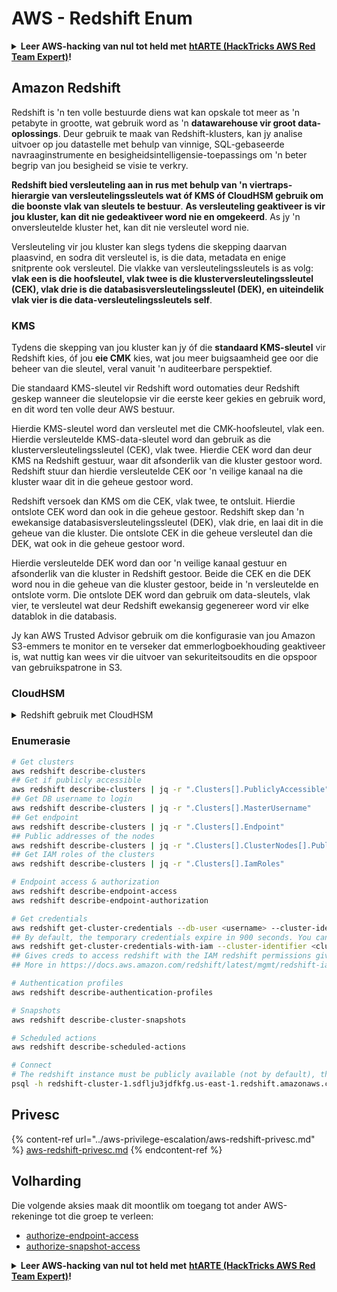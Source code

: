 # AWS - Redshift Enum

<details>

<summary><strong>Leer AWS-hacking van nul tot held met</strong> <a href="https://training.hacktricks.xyz/courses/arte"><strong>htARTE (HackTricks AWS Red Team Expert)</strong></a><strong>!</strong></summary>

Ander maniere om HackTricks te ondersteun:

* As jy jou **maatskappy geadverteer wil sien in HackTricks** of **HackTricks in PDF wil aflaai**, kyk na die [**SUBSCRIPTION PLANS**](https://github.com/sponsors/carlospolop)!
* Kry die [**amptelike PEASS & HackTricks swag**](https://peass.creator-spring.com)
* Ontdek [**The PEASS Family**](https://opensea.io/collection/the-peass-family), ons versameling eksklusiewe [**NFTs**](https://opensea.io/collection/the-peass-family)
* **Sluit aan by die** 💬 [**Discord-groep**](https://discord.gg/hRep4RUj7f) of die [**telegram-groep**](https://t.me/peass) of **volg** ons op **Twitter** 🐦 [**@hacktricks\_live**](https://twitter.com/hacktricks\_live)**.**
* **Deel jou hacking-truuks deur PR's in te dien by die** [**HackTricks**](https://github.com/carlospolop/hacktricks) en [**HackTricks Cloud**](https://github.com/carlospolop/hacktricks-cloud) github-repos.

</details>

## Amazon Redshift

Redshift is 'n ten volle bestuurde diens wat kan opskale tot meer as 'n petabyte in grootte, wat gebruik word as 'n **datawarehouse vir groot data-oplossings**. Deur gebruik te maak van Redshift-klusters, kan jy analise uitvoer op jou datastelle met behulp van vinnige, SQL-gebaseerde navraaginstrumente en besigheidsintelligensie-toepassings om 'n beter begrip van jou besigheid se visie te verkry.

**Redshift bied versleuteling aan in rus met behulp van 'n viertraps-hierargie van versleutelingssleutels wat óf KMS óf CloudHSM gebruik om die boonste vlak van sleutels te bestuur**. **As versleuteling geaktiveer is vir jou kluster, kan dit nie gedeaktiveer word nie en omgekeerd**. As jy 'n onversleutelde kluster het, kan dit nie versleutel word nie.

Versleuteling vir jou kluster kan slegs tydens die skepping daarvan plaasvind, en sodra dit versleutel is, is die data, metadata en enige snitprente ook versleutel. Die vlakke van versleutelingssleutels is as volg: **vlak een is die hoofsleutel, vlak twee is die klusterversleutelingssleutel (CEK), vlak drie is die databasisversleutelingssleutel (DEK), en uiteindelik vlak vier is die data-versleutelingssleutels self**.

### KMS

Tydens die skepping van jou kluster kan jy óf die **standaard KMS-sleutel** vir Redshift kies, óf jou **eie CMK** kies, wat jou meer buigsaamheid gee oor die beheer van die sleutel, veral vanuit 'n auditeerbare perspektief.

Die standaard KMS-sleutel vir Redshift word outomaties deur Redshift geskep wanneer die sleutelopsie vir die eerste keer gekies en gebruik word, en dit word ten volle deur AWS bestuur.

Hierdie KMS-sleutel word dan versleutel met die CMK-hoofsleutel, vlak een. Hierdie versleutelde KMS-data-sleutel word dan gebruik as die klusterversleutelingssleutel (CEK), vlak twee. Hierdie CEK word dan deur KMS na Redshift gestuur, waar dit afsonderlik van die kluster gestoor word. Redshift stuur dan hierdie versleutelde CEK oor 'n veilige kanaal na die kluster waar dit in die geheue gestoor word.

Redshift versoek dan KMS om die CEK, vlak twee, te ontsluit. Hierdie ontslote CEK word dan ook in die geheue gestoor. Redshift skep dan 'n ewekansige databasisversleutelingssleutel (DEK), vlak drie, en laai dit in die geheue van die kluster. Die ontslote CEK in die geheue versleutel dan die DEK, wat ook in die geheue gestoor word.

Hierdie versleutelde DEK word dan oor 'n veilige kanaal gestuur en afsonderlik van die kluster in Redshift gestoor. Beide die CEK en die DEK word nou in die geheue van die kluster gestoor, beide in 'n versleutelde en ontslote vorm. Die ontslote DEK word dan gebruik om data-sleutels, vlak vier, te versleutel wat deur Redshift ewekansig gegenereer word vir elke datablok in die databasis.

Jy kan AWS Trusted Advisor gebruik om die konfigurasie van jou Amazon S3-emmers te monitor en te verseker dat emmerlogboekhouding geaktiveer is, wat nuttig kan wees vir die uitvoer van sekuriteitsoudits en die opspoor van gebruikspatrone in S3.

### CloudHSM

<details>

<summary>Redshift gebruik met CloudHSM</summary>

Wanneer jy met CloudHSM werk om jou versleuteling uit te voer, moet jy eerstens 'n vertroude verbinding opstel tussen jou HSM-kliënt en Redshift deur gebruik te maak van kliënt- en bediener-sertifikate.

Hierdie verbinding is nodig om veilige kommunikasie te voorsien, wat versleutelingssleutels toelaat om tussen jou HSM-kliënt en jou Redshift-klusters gestuur te word. Deur gebruik te maak van 'n ewekansig gegenereerde privaat- en publieke sleutelpaar, skep Redshift 'n publieke kliëntsertifikaat wat deur Redshift versleutel en gestoor word. Dit moet afgelaai en geregistreer word by jou HSM-kliënt, en toegewys word aan die korrekte HSM-partisie.

Jy moet dan Redshift konfigureer met die volgende besonderhede van jou HSM-kliënt: die HSM IP-adres, die HSM-partisienaam, die HSM-partisiewagwoord, en die publieke HSM-bediener-sertifikaat, wat deur CloudHSM versleutel word met behulp van 'n interne hoofsleutel. Nadat hierdie inligting voorsien is, sal Redshift bevestig en verifieer dat dit kan koppel en toegang tot die ontwikkelingspartisie kan verkry.

As jou interne sekuriteitsbeleide of bestuursbeheer bepaal dat jy sleutelrotasie moet toepas, is dit moontlik met Redshift om versleutelingssleutels vir versleutelde klusters te roteer. Jy moet egter bewus wees dat tydens die sleutelrotasieproses 'n kluster vir 'n baie kort tydperk onbeskikbaar sal wees, en dit is dus die beste om sleutels slegs te roteer as en wanneer jy dit nodig het, of as jy dink dat dit gekompromitteer mag wees.

Tydens die rotasie sal Redshift die CEK vir jou kluster en vir enige rugsteune van daardie kluster roteer. Dit sal 'n DEK vir die kluster roteer, maar dit is nie moontlik om 'n DEK vir die snitprente wat in S3 gestoor is en met die DEK versleutel is, te roteer nie. Dit sal die kluster in 'n toestand van 'sleutels roteer' plaas totdat die proses voltooi is, waarna die status na 'beskikbaar' sal terugkeer.

</details>

### Enumerasie

```bash
# Get clusters
aws redshift describe-clusters
## Get if publicly accessible
aws redshift describe-clusters | jq -r ".Clusters[].PubliclyAccessible"
## Get DB username to login
aws redshift describe-clusters | jq -r ".Clusters[].MasterUsername"
## Get endpoint
aws redshift describe-clusters | jq -r ".Clusters[].Endpoint"
## Public addresses of the nodes
aws redshift describe-clusters | jq -r ".Clusters[].ClusterNodes[].PublicIPAddress"
## Get IAM roles of the clusters
aws redshift describe-clusters | jq -r ".Clusters[].IamRoles"

# Endpoint access & authorization
aws redshift describe-endpoint-access
aws redshift describe-endpoint-authorization

# Get credentials
aws redshift get-cluster-credentials --db-user <username> --cluster-identifier <cluster-id>
## By default, the temporary credentials expire in 900 seconds. You can optionally specify a duration between 900 seconds (15 minutes) and 3600 seconds (60 minutes).
aws redshift get-cluster-credentials-with-iam --cluster-identifier <cluster-id>
## Gives creds to access redshift with the IAM redshift permissions given to the current AWS account
## More in https://docs.aws.amazon.com/redshift/latest/mgmt/redshift-iam-access-control-identity-based.html

# Authentication profiles
aws redshift describe-authentication-profiles

# Snapshots
aws redshift describe-cluster-snapshots

# Scheduled actions
aws redshift describe-scheduled-actions

# Connect
# The redshift instance must be publicly available (not by default), the sg need to allow inbounds connections to the port and you need creds
psql -h redshift-cluster-1.sdflju3jdfkfg.us-east-1.redshift.amazonaws.com -U admin -d dev -p 5439
```

## Privesc

{% content-ref url="../aws-privilege-escalation/aws-redshift-privesc.md" %}
[aws-redshift-privesc.md](../aws-privilege-escalation/aws-redshift-privesc.md)
{% endcontent-ref %}

## Volharding

Die volgende aksies maak dit moontlik om toegang tot ander AWS-rekeninge tot die groep te verleen:

* [authorize-endpoint-access](https://docs.aws.amazon.com/cli/latest/reference/redshift/authorize-endpoint-access.html)
* [authorize-snapshot-access](https://docs.aws.amazon.com/cli/latest/reference/redshift/authorize-snapshot-access.html)

<details>

<summary><strong>Leer AWS-hacking van nul tot held met</strong> <a href="https://training.hacktricks.xyz/courses/arte"><strong>htARTE (HackTricks AWS Red Team Expert)</strong></a><strong>!</strong></summary>

Ander maniere om HackTricks te ondersteun:

* As jy jou **maatskappy geadverteer wil sien in HackTricks** of **HackTricks in PDF wil aflaai**, kyk na die [**SUBSCRIPTION PLANS**](https://github.com/sponsors/carlospolop)!
* Kry die [**amptelike PEASS & HackTricks swag**](https://peass.creator-spring.com)
* Ontdek [**The PEASS Family**](https://opensea.io/collection/the-peass-family), ons versameling eksklusiewe [**NFTs**](https://opensea.io/collection/the-peass-family)
* **Sluit aan by die** 💬 [**Discord-groep**](https://discord.gg/hRep4RUj7f) of die [**telegram-groep**](https://t.me/peass) of **volg** ons op **Twitter** 🐦 [**@hacktricks\_live**](https://twitter.com/hacktricks\_live)**.**
* **Deel jou hacking-truuks deur PR's in te dien by die** [**HackTricks**](https://github.com/carlospolop/hacktricks) en [**HackTricks Cloud**](https://github.com/carlospolop/hacktricks-cloud) github-repos.

</details>
